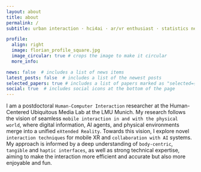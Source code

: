 ```yaml
---
layout: about
title: about
permalink: /
subtitle: urban interaction · hci4ai · ar/vr enthusiast · statistics nerd

profile:
  align: right
  image: florian_profile_square.jpg
  image_circular: true # crops the image to make it circular
  more_info:

news: false  # includes a list of news items
latest_posts: false  # includes a list of the newest posts
selected_papers: true # includes a list of papers marked as "selected={true}"
social: true  # includes social icons at the bottom of the page
---
```


I am a postdoctoral `Human-Computer Interaction` researcher at the Human-Centered Ubiquitous Media Lab at the LMU Munich. My research follows the vision of seamless `mobile interaction in and with the physical world`, where digital information, AI agents, and physical environments merge into a unified `eXtended Reality`. Towards this vision, I explore novel `interaction techniques` for mobile XR and `collaboration with AI` systems. My approach is informed by a deep understanding of `body-centric`, `tangible` and `haptic interfaces`, as well as  strong technical expertise, aiming to make  the interaction more efficient and accurate but also more enjoyable and fun.
